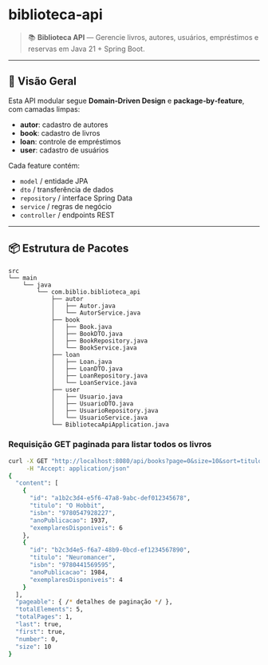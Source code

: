 # biblioteca‑api

> 📚 **Biblioteca API** — Gerencie livros, autores, usuários, empréstimos e reservas em Java 21 + Spring Boot.

---

## 🎯 Visão Geral

Esta API modular segue **Domain‑Driven Design** e **package‑by‑feature**, com camadas limpas:

- **autor**: cadastro de autores  
- **book**: cadastro de livros  
- **loan**: controle de empréstimos  
- **user**: cadastro de usuários  

Cada feature contém:
- `model` / entidade JPA  
- `dto` / transferência de dados  
- `repository` / interface Spring Data  
- `service` / regras de negócio  
- `controller` / endpoints REST  

---

## 📦 Estrutura de Pacotes

```text
src
└── main
    └── java
        └── com.biblio.biblioteca_api
            ├── autor
            │   ├── Autor.java
            │   └── AutorService.java
            ├── book
            │   ├── Book.java
            │   ├── BookDTO.java
            │   ├── BookRepository.java
            │   └── BookService.java
            ├── loan
            │   ├── Loan.java
            │   ├── LoanDTO.java
            │   ├── LoanRepository.java
            │   └── LoanService.java
            ├── user
            │   ├── Usuario.java
            │   ├── UsuarioDTO.java
            │   ├── UsuarioRepository.java
            │   └── UsuarioService.java
            └── BibliotecaApiApplication.java

```

### Requisição GET paginada para listar todos os livros

```bash
curl -X GET "http://localhost:8080/api/books?page=0&size=10&sort=titulo,asc" \
     -H "Accept: application/json"
{
  "content": [
    {
      "id": "a1b2c3d4-e5f6-47a8-9abc-def012345678",
      "titulo": "O Hobbit",
      "isbn": "9780547928227",
      "anoPublicacao": 1937,
      "exemplaresDisponiveis": 6
    },
    {
      "id": "b2c3d4e5-f6a7-48b9-0bcd-ef1234567890",
      "titulo": "Neuromancer",
      "isbn": "9780441569595",
      "anoPublicacao": 1984,
      "exemplaresDisponiveis": 4
    }
  ],
  "pageable": { /* detalhes de paginação */ },
  "totalElements": 5,
  "totalPages": 1,
  "last": true,
  "first": true,
  "number": 0,
  "size": 10
}
